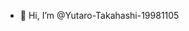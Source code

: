 - 👋 Hi, I’m @Yutaro-Takahashi-19981105


<!---
Yutaro-Takahashi-19981105/Yutaro-Takahashi-19981105 is a ✨ special ✨ repository because its `README.md` (this file) appears on your GitHub profile.
You can click the Preview link to take a look at your changes.
--->
